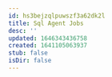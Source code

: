 ```yaml
---
id: hs3bejzqlpuwszf3a62dk2l
title: Sql Agent Jobs
desc: ''
updated: 1646343436758
created: 1641105063937
stub: false
isDir: false
---
```




